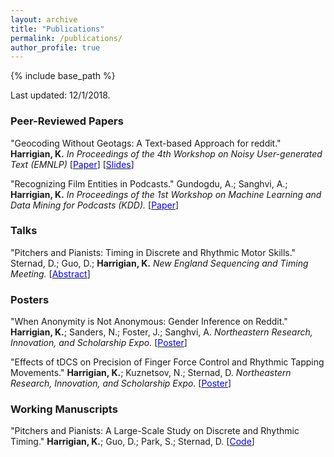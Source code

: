 ```yaml
---
layout: archive
title: "Publications"
permalink: /publications/
author_profile: true
---
```


{% include base_path %}

Last updated: 12/1/2018.

### Peer-Reviewed Papers

   "Geocoding Without Geotags: A Text-based Approach for reddit." **Harrigian, K.** *In Proceedings of the 4th Workshop on Noisy User-generated Text (EMNLP)* [[<span style="color:blue">Paper</span>](http://aclweb.org/anthology/W18-6103)] [[<span style="color:blue">Slides</span>](https://kharrigian.github.io/files/WNUT_Talk.pdf)]

   "Recognizing Film Entities in Podcasts." Gundogdu, A.; Sanghvi, A.; **Harrigian, K.** *In Proceedings of the 1st Workshop on Machine Learning and Data Mining for Podcasts (KDD).*  [[<span style="color:blue">Paper</span>](https://arxiv.org/abs/1809.08711)]

### Talks

   "Pitchers and Pianists: Timing in Discrete and Rhythmic Motor Skills." Sternad, D.; Guo, D.; **Harrigian, K.** *New England Sequencing and Timing Meeting.* [[<span style="color:blue">Abstract</span>](https://musicdynamicslab.uconn.edu/wp-content/uploads/sites/433/2017/01/NEST17_Schedule.pdf)]

### Posters

   "When Anonymity is Not Anonymous: Gender Inference on Reddit." **Harrigian, K.**; Sanders, N.; Foster, J.; Sanghvi, A. *Northeastern Research, Innovation, and Scholarship Expo.* [[<span style="color:blue">Poster</span>](https://www.northeastern.edu/rise/presentations/when-anonymity-is-not-anonymous-gender-inference-on-reddit/)]

   "Effects of tDCS on Precision of Finger Force Control and Rhythmic Tapping Movements." **Harrigian, K.**; Kuznetsov, N.; Sternad, D. *Northeastern Research, Innovation, and Scholarship Expo.* [[<span style="color:blue">Poster</span>](https://www.researchgate.net/publication/281032251_Effects_of_tDCS_on_Precision_of_Finger_Force_Control_and_Rhythmic_Tapping_Movements)]

### Working Manuscripts

   "Pitchers and Pianists: A Large-Scale Study on Discrete and Rhythmic Timing." **Harrigian, K.**; Guo, D.; Park, S.; Sternad, D. [[<span style="color:blue">Code</span>](https://github.com/kharrigian/pitchers-and-pianists)]
